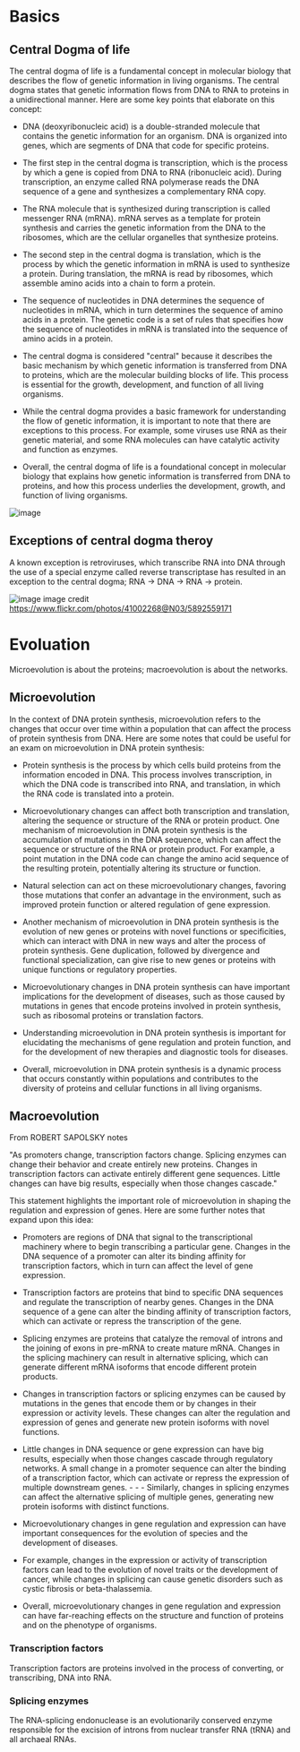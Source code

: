 # Basics 

## Central Dogma of life

The central dogma of life is a fundamental concept in molecular biology that describes the flow of genetic information in living organisms. The central dogma states that genetic information flows from DNA to RNA to proteins in a unidirectional manner. Here are some key points that elaborate on this concept:

- DNA (deoxyribonucleic acid) is a double-stranded molecule that contains the genetic information for an organism. DNA is organized into genes, which are segments of DNA that code for specific proteins.

- The first step in the central dogma is transcription, which is the process by which a gene is copied from DNA to RNA (ribonucleic acid). During transcription, an enzyme called RNA polymerase reads the DNA sequence of a gene and synthesizes a complementary RNA copy.

- The RNA molecule that is synthesized during transcription is called messenger RNA (mRNA). mRNA serves as a template for protein synthesis and carries the genetic information from the DNA to the ribosomes, which are the cellular organelles that synthesize proteins.

- The second step in the central dogma is translation, which is the process by which the genetic information in mRNA is used to synthesize a protein. During translation, the mRNA is read by ribosomes, which assemble amino acids into a chain to form a protein.

- The sequence of nucleotides in DNA determines the sequence of nucleotides in mRNA, which in turn determines the sequence of amino acids in a protein. The genetic code is a set of rules that specifies how the sequence of nucleotides in mRNA is translated into the sequence of amino acids in a protein.

- The central dogma is considered "central" because it describes the basic mechanism by which genetic information is transferred from DNA to proteins, which are the molecular building blocks of life. This process is essential for the growth, development, and function of all living organisms.

- While the central dogma provides a basic framework for understanding the flow of genetic information, it is important to note that there are exceptions to this process. For example, some viruses use RNA as their genetic material, and some RNA molecules can have catalytic activity and function as enzymes.

- Overall, the central dogma of life is a foundational concept in molecular biology that explains how genetic information is transferred from DNA to proteins, and how this process underlies the development, growth, and function of living organisms.

![image](https://user-images.githubusercontent.com/13312112/205510196-959337d6-9ef2-4830-a2dd-95a33877b50e.png)

## Exceptions of central dogma theroy
A known exception is retroviruses, which transcribe RNA into DNA through the use of a special enzyme called reverse transcriptase has resulted in an exception to the central dogma; RNA → DNA → RNA → protein.

![image](https://user-images.githubusercontent.com/13312112/197333715-bb0413ea-5594-4d91-8701-fed5b3a8e77a.png)
image credit https://www.flickr.com/photos/41002268@N03/5892559171

# Evoluation 

Microevolution is about the proteins; macroevolution is about the networks.

## Microevolution
In the context of DNA protein synthesis, microevolution refers to the changes that occur over time within a population that can affect the process of protein synthesis from DNA. Here are some notes that could be useful for an exam on microevolution in DNA protein synthesis:

- Protein synthesis is the process by which cells build proteins from the information encoded in DNA. This process involves transcription, in which the DNA code is transcribed into RNA, and translation, in which the RNA code is translated into a protein.

- Microevolutionary changes can affect both transcription and translation, altering the sequence or structure of the RNA or protein product.
One mechanism of microevolution in DNA protein synthesis is the accumulation of mutations in the DNA sequence, which can affect the sequence or structure of the RNA or protein product. For example, a point mutation in the DNA code can change the amino acid sequence of the resulting protein, potentially altering its structure or function.

- Natural selection can act on these microevolutionary changes, favoring those mutations that confer an advantage in the environment, such as improved protein function or altered regulation of gene expression.

- Another mechanism of microevolution in DNA protein synthesis is the evolution of new genes or proteins with novel functions or specificities, which can interact with DNA in new ways and alter the process of protein synthesis. Gene duplication, followed by divergence and functional specialization, can give rise to new genes or proteins with unique functions or regulatory properties.

- Microevolutionary changes in DNA protein synthesis can have important implications for the development of diseases, such as those caused by mutations in genes that encode proteins involved in protein synthesis, such as ribosomal proteins or translation factors.

- Understanding microevolution in DNA protein synthesis is important for elucidating the mechanisms of gene regulation and protein function, and for the development of new therapies and diagnostic tools for diseases.

- Overall, microevolution in DNA protein synthesis is a dynamic process that occurs constantly within populations and contributes to the diversity of proteins and cellular functions in all living organisms.

## Macroevolution

From ROBERT SAPOLSKY notes

"As promoters change, transcription factors change. Splicing enzymes can change their behavior and create entirely new proteins. Changes in transcription factors can activate entirely different gene sequences. Little changes can have big results, especially when those changes cascade."


This statement highlights the important role of microevolution in shaping the regulation and expression of genes. Here are some further notes that expand upon this idea:

- Promoters are regions of DNA that signal to the transcriptional machinery where to begin transcribing a particular gene. Changes in the DNA sequence of a promoter can alter its binding affinity for transcription factors, which in turn can affect the level of gene expression.

- Transcription factors are proteins that bind to specific DNA sequences and regulate the transcription of nearby genes. Changes in the DNA sequence of a gene can alter the binding affinity of transcription factors, which can activate or repress the transcription of the gene.

- Splicing enzymes are proteins that catalyze the removal of introns and the joining of exons in pre-mRNA to create mature mRNA. Changes in the splicing machinery can result in alternative splicing, which can generate different mRNA isoforms that encode different protein products.

- Changes in transcription factors or splicing enzymes can be caused by mutations in the genes that encode them or by changes in their expression or activity levels. These changes can alter the regulation and expression of genes and generate new protein isoforms with novel functions.

- Little changes in DNA sequence or gene expression can have big results, especially when those changes cascade through regulatory networks. A small change in a promoter sequence can alter the binding of a transcription factor, which can activate or repress the expression of multiple downstream genes. - - - Similarly, changes in splicing enzymes can affect the alternative splicing of multiple genes, generating new protein isoforms with distinct functions.

- Microevolutionary changes in gene regulation and expression can have important consequences for the evolution of species and the development of diseases. 

- For example, changes in the expression or activity of transcription factors can lead to the evolution of novel traits or the development of cancer, while changes in splicing can cause genetic disorders such as cystic fibrosis or beta-thalassemia.

- Overall, microevolutionary changes in gene regulation and expression can have far-reaching effects on the structure and function of proteins and on the phenotype of organisms.


### Transcription factors
Transcription factors are proteins involved in the process of converting, or transcribing, DNA into RNA.

### Splicing enzymes
The RNA-splicing endonuclease is an evolutionarily conserved enzyme responsible for the excision of introns from nuclear transfer RNA (tRNA) and all archaeal RNAs.

